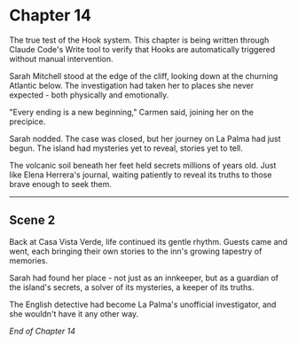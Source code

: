 # Chapter 14

The true test of the Hook system. This chapter is being written through Claude Code's Write tool to verify that Hooks are automatically triggered without manual intervention.

Sarah Mitchell stood at the edge of the cliff, looking down at the churning Atlantic below. The investigation had taken her to places she never expected - both physically and emotionally.

"Every ending is a new beginning," Carmen said, joining her on the precipice.

Sarah nodded. The case was closed, but her journey on La Palma had just begun. The island had mysteries yet to reveal, stories yet to tell.

The volcanic soil beneath her feet held secrets millions of years old. Just like Elena Herrera's journal, waiting patiently to reveal its truths to those brave enough to seek them.

---

## Scene 2

Back at Casa Vista Verde, life continued its gentle rhythm. Guests came and went, each bringing their own stories to the inn's growing tapestry of memories.

Sarah had found her place - not just as an innkeeper, but as a guardian of the island's secrets, a solver of its mysteries, a keeper of its truths.

The English detective had become La Palma's unofficial investigator, and she wouldn't have it any other way.

*End of Chapter 14*
